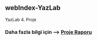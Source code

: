 ## webIndex-YazLab

YazLab 4. Proje

### Daha fazla bilgi için --> [Proje Raporu](https://github.com/mustafayigit34/webIndex-YazLab/files/6249606/Rapor.pdf)
